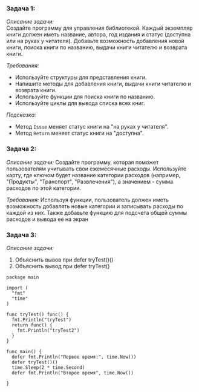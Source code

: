 ### Задача 1:  
*Описание задачи:*  
Создайте программу для управления библиотекой. Каждый экземпляр книги должен иметь название, автора, год издания и статус (доступна или на руках у читателя). Добавьте возможность добавления новой книги, поиска книги по названию, выдачи книги читателю и возврата книги.

*Требования:*  
- Используйте структуры для представления книги.
- Напишите методы для добавления книги, выдачи книги читателю и возврата книги.
- Используйте функции для поиска книги по названию.
- Используйте циклы для вывода списка всех книг.

*Подсказка:*
- Метод `Issue` меняет статус книги на "на руках у читателя".
- Метод `Return` меняет статус книги на "доступна".

### Задача 2:  
*Описание задачи:*
Создайте программу, которая поможет пользователям учитывать свои ежемесячные расходы. Используйте карту, где ключом будет название категории расходов (например, "Продукты", "Транспорт", "Развлечения"), а значением - сумма расходов по этой категории.

*Требования:*
Используя функции, пользователь должен иметь возможность добавлять новые категории и записывать расходы по каждой из них.
Также добавьте функцию для подсчета общей суммы расходов и вывода ее на экран

### Задача 3:  
*Описание задачи:*
1. Объяснить вывов при defer tryTest()()
2. Объяснить вывод при defer tryTest()
```
package main

import (
  "fmt"
  "time"
)

func tryTest() func() {
  fmt.Println("tryTest")
  return func() {
    fmt.Println("tryTest2")
  }
}

func main() {
  defer fmt.Println("Первое время:", time.Now())
  defer tryTest()()
  time.Sleep(2 * time.Second)
  defer fmt.Println("Второе время", time.Now())

}
```
